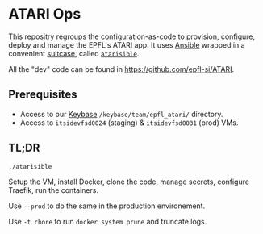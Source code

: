 # ATARI Ops

This repositry regroups the configuration-as-code to provision, configure,
deploy and manage the EPFL's ATARI app. It uses [Ansible] wrapped in a
convenient [suitcase], called [`atarisible`](./atarisible).

All the "dev" code can be found in https://github.com/epfl-si/ATARI.


## Prerequisites

* Access to our [Keybase] `/keybase/team/epfl_atari/` directory.
* Access to `itsidevfsd0024` (staging) & `itsidevfsd0031` (prod) VMs.


## TL;DR

`./atarisible`

Setup the VM, install Docker, clone the code, manage secrets, configure Traefik,
run the containers.

Use `--prod` to do the same in the production environement.

Use `-t chore` to run `docker system prune` and truncate logs.


[Ansible]: https://www.ansible.com (Ansible is Simple IT Automation)
[suitcase]: https://github.com/epfl-si/ansible.suitcase (Install Ansible and its dependency stack into a temporary directory)
[github]: https://github.com/epfl-si/atari
[Keybase]: https://keybase.io
[//]: # "comment"
